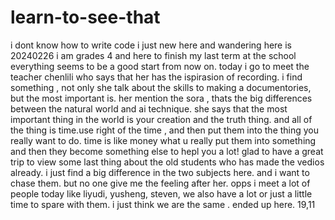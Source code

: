 # learn-to-see-that
i dont know how to write code i just new here and wandering
here is 20240226 i am grades 4 and here to finish my last term at the school
everything seems to be a good start from now on.
today i go to meet the teacher chenlili who says that her has the ispirasion of recording.
i find something , not only she talk about the skills to making a documentories, but the most important is.
her mention the sora , thats the big differences between the natural world and ai technique. 
she says that the most important thing in the world is your creation and the truth thing. and all of the thing is time.use right of the time , and then put them into the thing you really want to do. time is like money what u really put them into something and then they become something else to hepl you a lot!
glad to have a great trip to view some last thing about the old students who has made the vedios already. i just find a big difference in the two subjects here. and i want to chase them.
but no one give me the feeling after her.
opps i meet a lot of people today like liyudi, yusheng, steven, we also have a lot or just a little time to spare with them.
i just think we are the same . ended up here. 19,11

